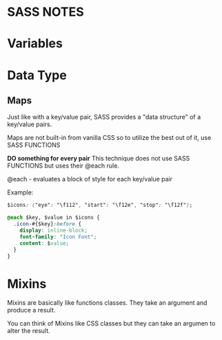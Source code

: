 # SASS NOTES

# Variables

# Data Type
## Maps 
Just like with a key/value pair, SASS provides a "data structure" of a key/value pairs.

Maps are not built-in from vanilla CSS so to utilize the best out of it, use SASS FUNCTIONS

**DO something for every pair**
This technique does not use SASS FUNCTIONS but uses their @each rule.

@each  - evaluates a block of style for each key/value pair

Example:
```css
$icons: ("eye": "\f112", "start": "\f12e", "stop": "\f12f");

@each $key, $value in $icons {
  .icon-#{$key}:before {
    display: inline-block;
    font-family: "Icon Font";
    content: $value;
  }
}

```

# Mixins
Mixins are basically like functions classes. They take an argument and produce a result.

You can think of Mixins like CSS classes but they can take an argumen to alter the result.